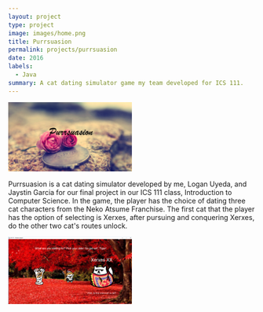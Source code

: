 ```yaml
---
layout: project
type: project
image: images/home.png
title: Purrsuasion
permalink: projects/purrsuasion
date: 2016
labels:
  - Java
summary: A cat dating simulator game my team developed for ICS 111.
---
```

<img class="ui centered middle image" width = "50%" src="../images/home.png">

Purrsuasion is a cat dating simulator developed by me, Logan Uyeda, and Jaystin Garcia for our final project in our ICS 111 class, Introduction to Computer Science. In the game, the player has the choice of dating three cat characters from the Neko Atsume Franchise. The first cat that the player has the option of selecting is Xerxes, after pursuing and conquering Xerxes, do the other two cat's routes unlock. 

<img class="ui centered middle image" width = "50%" src="../images/selection.png">
